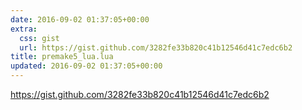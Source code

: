 ```yaml
---
date: 2016-09-02 01:37:05+00:00
extra:
  css: gist
  url: https://gist.github.com/3282fe33b820c41b12546d41c7edc6b2
title: premake5_lua.lua
updated: 2016-09-02 01:37:05+00:00
---
```


<https://gist.github.com/3282fe33b820c41b12546d41c7edc6b2>
